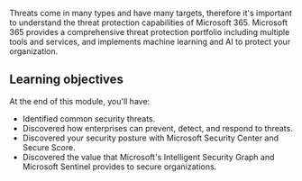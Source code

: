 Threats come in many types and have many targets, therefore it's important to understand the threat protection capabilities of Microsoft 365. Microsoft 365 provides a comprehensive threat protection portfolio including multiple tools and services, and implements machine learning and AI to protect your organization.

## Learning objectives

At the end of this module, you'll have:

* Identified common security threats.
* Discovered how enterprises can prevent, detect, and respond to threats.
* Discovered your security posture with Microsoft Security Center and Secure Score.
* Discovered the value that Microsoft's Intelligent Security Graph and Microsoft Sentinel provides to secure organizations.
